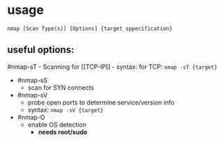 
# usage
```
nmap [Scan Type(s)] [Options] {target sppecification}
```

## useful options:
#nmap-sT
	- Scanning for [[TCP-IP]] 
	- syntax: for TCP: ``nmap -sT {target}``
- #nmap-sS
	- scan for SYN connects
- #nmap-sV
	- probe open ports to determine service/version info
	- syntax: ``nmap -sV {target}``
- #nmap-O
	- enable OS detection
		- **needs root/sudo**